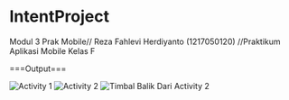 # IntentProject
Modul 3 Prak Mobile//
Reza Fahlevi Herdiyanto 
 (1217050120)
//Praktikum Aplikasi Mobile Kelas F

===Output===


![Activity 1](https://github.com/esakenyun/IntentProject/assets/95061470/17ae91e4-e02e-4885-b84d-b12f01bed08e)
![Activity 2](https://github.com/esakenyun/IntentProject/assets/95061470/a7c49462-459e-4aa5-b7c2-709f86756e2b)
![Timbal Balik Dari Activity 2](https://github.com/esakenyun/IntentProject/assets/95061470/81937751-90fe-45cc-825d-bcbf8f85879c)
